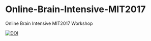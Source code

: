 # Online-Brain-Intensive-MIT2017
Online Brain Intensive MIT2017 Workshop

<a href="https://zenodo.org/badge/latestdoi/102399733"><img src="https://zenodo.org/badge/102399733.svg" alt="DOI"></a>
